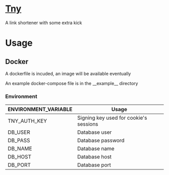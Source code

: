 # [Tny](https://tny.ie)

A link shortener with some extra kick

# Usage

## Docker

A dockerfile is incuded, an image will be available eventually

An example docker-compose file is in the \_\_example\_\_ directory

### Environment

| ENVIRONMENT_VARIABLE | Usage                                  |
|----------------------|----------------------------------------|
| TNY_AUTH_KEY         | Signing key used for cookie's sessions |
| DB_USER              | Database user                          |
| DB_PASS              | Database password                      |
| DB_NAME              | Database name                          |
| DB_HOST              | Database host                          |
| DB_PORT              | Database port                          |